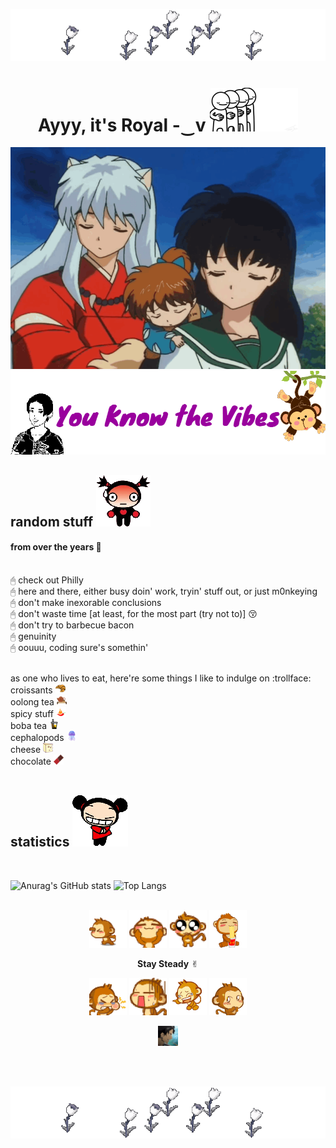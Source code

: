 ![](images/p_01.gif)
<h1 align="center">Ayyy, it's Royal -‿v <img src="https://github.com/RoyalTomb/RoyalTomb/blob/main/images/hello.gif"></h1>

![](images/01.gif)
![](images/banner.png)
<h2>random stuff <img src="https://github.com/RoyalTomb/RoyalTomb/blob/main/images/h_01.png"></h2>

#### from over the years 🎋
<br>🖰 check out Philly
<br>🖰 here and there, either busy doin' work, tryin' stuff out, or just m0nkeying
<br>🖰 don't make inexorable conclusions
<br>🖰 don't waste time [at least, for the most part (try not to)] :kissing_closed_eyes:
<br>🖰 don't try to barbecue bacon
<br>🖰 genuinity
<br>🖰 oouuu, coding sure's somethin'

<br> as one who lives to eat, here're some things I like to indulge on :trollface:
<br> croissants ![](images/croissant.png)
<br> oolong tea ![](images/oolong_tea.png)
<br> spicy stuff ![](images/pepper.png)
<br> boba tea ![](images/boba_tea.png)
<br> cephalopods ![](images/jellyfish.png)
<br> cheese ![](images/cheese.png)
<br> chocolate ![](images/chocolate.png)
<br>
<br>

<h2>statistics <img src="https://github.com/RoyalTomb/RoyalTomb/blob/main/images/h_02.png"></h2>
<br>

![Anurag's GitHub stats](https://github-readme-stats.vercel.app/api?username=RoyalTomb&theme=material-palenight&show_icons=true)
![Top Langs](https://github-readme-stats.vercel.app/api/top-langs/?username=RoyalTomb&theme=material-palenight)
<br>
<br>
<p align="center">
<img src="https://github.com/RoyalTomb/RoyalTomb/blob/main/images/t_01.gif">
<img src="https://github.com/RoyalTomb/RoyalTomb/blob/main/images/t_03.gif">
<img src="https://github.com/RoyalTomb/RoyalTomb/blob/main/images/t_04.gif">
<img src="https://github.com/RoyalTomb/RoyalTomb/blob/main/images/t_05.gif">
</p>
<p align="center"><b>Stay Steady</b> ✌︎</p>
<p align="center">
<img src="https://github.com/RoyalTomb/RoyalTomb/blob/main/images/m_01.gif">
<img src="https://github.com/RoyalTomb/RoyalTomb/blob/main/images/m_05.gif">
<img src="https://github.com/RoyalTomb/RoyalTomb/blob/main/images/m_02.gif">
<img src="https://github.com/RoyalTomb/RoyalTomb/blob/main/images/m_03.gif">
</p>
<p align="center">
<img src="https://github.com/RoyalTomb/RoyalTomb/blob/main/images/w_01.png">
</p>
<br>
<br>

![](images/p_01.gif)
